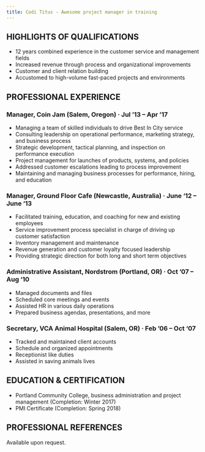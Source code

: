 ```yaml
---
title: Codi Titus - Awesome project manager in training
---
```


## HIGHLIGHTS OF QUALIFICATIONS
* 12 years combined experience in the customer service and management fields
* Increased revenue through process and organizational improvements
* Customer and client relation building
* Accustomed to high-volume fast-paced projects and environments

## PROFESSIONAL EXPERIENCE
### Manager, Coin Jam (Salem, Oregon) · Jul ’13 – Apr ’17
* Managing a team of skilled individuals to drive Best In City service
* Consulting leadership on operational performance, marketing strategy, and business process
* Strategic development, tactical planning, and inspection on performance execution
* Project management for launches of products, systems, and policies
* Addressed customer escalations leading to process improvement
* Maintaining and managing business processes for performance, hiring, and education

### Manager, Ground Floor Cafe (Newcastle, Australia) · June ‘12 – June ‘13
* Facilitated training, education, and coaching for new and existing employees
* Service improvement process specialist in charge of driving up customer satisfaction
* Inventory management and maintenance
* Revenue generation and customer loyalty focused leadership
* Providing strategic direction for both long and short term objectives

### Administrative Assistant, Nordstrom (Portland, OR) · Oct ’07 – Aug ‘10
* Managed documents and files
* Scheduled core meetings and events
* Assisted HR in various daily operations
* Prepared business agendas, presentations, and more

### Secretary, VCA Animal Hospital (Salem, OR) · Feb ’06 – Oct ‘07
* Tracked and maintained client accounts
* Schedule and organized appointments
* Receptionist like duties
* Assisted in saving animals lives

## EDUCATION & CERTIFICATION
* Portland Community College, business administration and project management (Completion: Winter 2017)
* PMI Certificate (Completion: Spring 2018)

## PROFESSIONAL REFERENCES
Available upon request.
